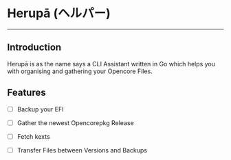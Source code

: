 # Herupā (ヘルパー)

---

## Introduction

Herupā is as the name says a CLI Assistant written in Go which helps you with organising and gathering your Opencore Files.

## Features

- [ ] Backup your EFI
- [ ] Gather the newest Opencorepkg Release
- [ ] Fetch kexts
- [ ] Transfer Files between Versions and Backups

